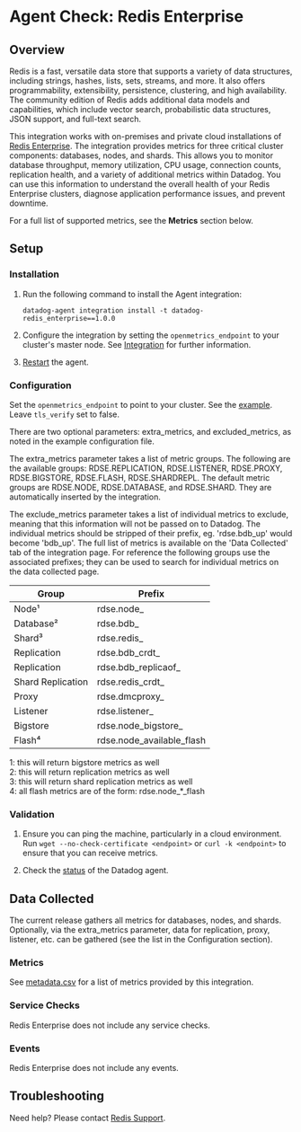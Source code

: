 # Agent Check: Redis Enterprise

## Overview

Redis is a fast, versatile data store that supports a variety of data structures, including strings, hashes, lists, sets, streams, and more. It also offers programmability, extensibility, persistence, clustering, and high availability. The community edition of Redis adds additional data models and capabilities, which include vector search, probabilistic data structures, JSON support, and full-text search.

This integration works with on-premises and private cloud installations of [Redis Enterprise][1].
The integration provides metrics for three critical cluster components: databases, nodes, and shards. This allows you to monitor database throughput, memory utilization, CPU usage, connection counts, replication health, and a variety of additional metrics within Datadog.
You can use this information to understand the overall health of your Redis Enterprise clusters, diagnose application performance issues, and prevent downtime.

For a full list of supported metrics, see the **Metrics** section below.

## Setup

### Installation

1. Run the following command to install the Agent integration:
   ```shell
   datadog-agent integration install -t datadog-redis_enterprise==1.0.0
   ```
   
2. Configure the integration by setting the `openmetrics_endpoint` to your cluster's master node. See [Integration][2] for further information.

3. [Restart][3] the agent.


### Configuration

Set the `openmetrics_endpoint` to point to your cluster. See the [example][4]. Leave `tls_verify` set to false.

There are two optional parameters: extra_metrics, and excluded_metrics, as noted in the example configuration file. 

The extra_metrics parameter takes a list of metric groups. The following are the available groups: RDSE.REPLICATION, RDSE.LISTENER, RDSE.PROXY, RDSE.BIGSTORE, RDSE.FLASH, 
RDSE.SHARDREPL. The default metric groups are RDSE.NODE, RDSE.DATABASE, and RDSE.SHARD. They are automatically inserted by the integration.

The exclude_metrics parameter takes a list of individual metrics to exclude, meaning that this information will not be 
passed on to Datadog. The individual metrics should be stripped of their prefix, eg. 'rdse.bdb_up' would become 'bdb_up'. 
The full list of metrics is available on the 'Data Collected' tab of the integration page. For reference the following 
groups use the associated prefixes; they can be used to search for individual metrics on the data collected page. 

| Group             | Prefix                      |
|-------------------|-----------------------------|
| Node¹             | rdse.node_                  |
| Database²         | rdse.bdb_                   |
| Shard³            | rdse.redis_                 |
| Replication       | rdse.bdb_crdt_              |
 | Replication       | rdse.bdb_replicaof_         |
 | Shard Replication | rdse.redis_crdt_            |
 | Proxy             | rdse.dmcproxy_              |
 | Listener          | rdse.listener_              |
 | Bigstore          | rdse.node_bigstore_         |
 | Flash⁴            | rdse.node_available_flash   |

1: this will return bigstore metrics as well<br>
2: this will return replication metrics as well<br>
3: this will return shard replication metrics as well<br>
4: all flash metrics are of the form: rdse.node_*_flash

### Validation

1. Ensure you can ping the machine, particularly in a cloud environment. Run `wget --no-check-certificate <endpoint>` 
or `curl -k <endpoint>` to ensure that you can receive metrics.

2. Check the [status][5] of the Datadog agent.


## Data Collected

The current release gathers all metrics for databases, nodes, and shards. Optionally, via the extra_metrics parameter, 
data for replication, proxy, listener, etc. can be gathered (see the list in the Configuration section).


### Metrics

See [metadata.csv][6] for a list of metrics provided by this integration.


### Service Checks

Redis Enterprise does not include any service checks.


### Events

Redis Enterprise does not include any events.


## Troubleshooting

Need help? Please contact [Redis Support][8].

[1]: https://redis.com/redis-enterprise-software/overview/
[2]: https://docs.datadoghq.com/getting_started/integrations/
[3]: https://docs.datadoghq.com/agent/guide/agent-commands/#start-stop-and-restart-the-agent
[4]: https://github.com/DataDog/integrations-extras/blob/master/redis_enterprise/datadog_checks/redis_enterprise/data/conf.yaml.example
[5]: https://docs.datadoghq.com/agent/guide/agent-commands/#agent-status-and-information
[6]: https://github.com/DataDog/integrations-extras/blob/master/redis_enterprise/metadata.csv
[7]: mailto:field.engineers@redis.com
[8]: https://redis.io/support/
